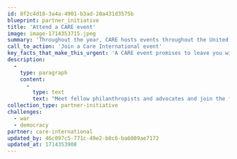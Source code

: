 ```yaml
---
id: 8f2c4d18-3a4a-4901-b3ad-20a431d3575b
blueprint: partner_initiative
title: 'Attend a CARE event'
image: image-1714353715.jpeg
summary: 'Throughout the year, CARE hosts events throughout the United States and in the over 100 countries where we work. These events are designed to bring people together, spark meaningful conversation around our work, and resource our future for the fight against global poverty.'
call_to_action: 'Join a Care International event'
key_facts_that_make_this_urgent: 'A CARE event promises to leave you with answers about how we can all help support women and girls around the world. You will find yourself among a passionate group of philanthropists and change-makers who are committed to cutting poverty off at its roots and providing tools for sustainable change to the people most vulnerable to hunger, violence and disease.'
description:
  -
    type: paragraph
    content:
      -
        type: text
        text: "Meet fellow philanthropists and advocates and join the fight against global poverty at one of CARE'S many events and trips."
collection_type: partner-initiative
challenges:
  - war
  - democracy
partner: care-international
updated_by: 46c097c5-771c-49e2-b8c6-ba6009ae7172
updated_at: 1714353908
---
```

